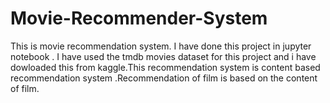# Movie-Recommender-System
This is movie recommendation system. I have done this project in jupyter notebook . I have used the tmdb movies dataset for this project and i  have dowloaded this from kaggle.This recommendation system is content based recommendation  system .Recommendation of film is based on the content of film.
